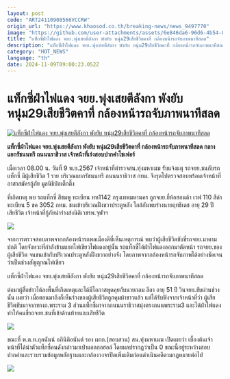 ```yaml
---
layout: post
code: "ART24110908566VCCRW"
origin_url: "https://www.khaosod.co.th/breaking-news/news_9497770"
image: "https://github.com/user-attachments/assets/6e846da6-96d6-4b54-80bc-f8d8d86506a5"
title: "แท็กซี่ฝ่าไฟแดง จยย.พุ่งเสยตีลังกา พังยับ หนุ่ม29เสียชีวิตคาที่ กล้องหน้ารถจับภาพนาทีสลด"
description: "แท็กซี่ฝ่าไฟแดง จยย.พุ่งเสยตีลังกา พังยับ หนุ่ม29เสียชีวิตคาที่ กล้องหน้ารถจับภาพนาทีสลด กลางแยกรัชนนทรี ถนนนราธิวาส เจ้าหน้าที่เร่งสอบปากคำโชเฟอร์"
category: "HOT_NEWS"
language: "th"
date: 2024-11-09T09:00:23.052Z
---
```


# แท็กซี่ฝ่าไฟแดง จยย.พุ่งเสยตีลังกา พังยับ หนุ่ม29เสียชีวิตคาที่ กล้องหน้ารถจับภาพนาทีสลด

[![แท็กซี่ฝ่าไฟแดง จยย.พุ่งเสยตีลังกา พังยับ หนุ่ม29เสียชีวิตคาที่ กล้องหน้ารถจับภาพนาทีสลด](https://www.khaosod.co.th/wpapp/uploads/2024/11/taxi3.jpg "แท็กซี่ฝ่าไฟแดง จยย.พุ่งเสยตีลังกา พังยับ หนุ่ม29เสียชีวิตคาที่ กล้องหน้ารถจับภาพนาทีสลด")](https://www.khaosod.co.th/wpapp/uploads/2024/11/taxi3.jpg)

**แท็กซี่ฝ่าไฟแดง จยย.พุ่งเสยตีลังกา พังยับ หนุ่ม29เสียชีวิตคาที่ กล้องหน้ารถจับภาพนาทีสลด กลางแยกรัชนนทรี ถนนนราธิวาส เจ้าหน้าที่เร่งสอบปากคำโชเฟอร์**

เมื่อเวลา 08.00 น. วันที่ 9 พ.ย.2567 เจ้าหน้าที่ตำรวจสน.ทุ่งมหาเมฆ รับแจ้งแตุ รถจยย.ชนกับรถแท็กซี่ มีผู้เสียชีวิต 1 ราย บริเวณแยกรัชนนทรี ถนนนราธิวาส กทม. จึงรุดไปตรวจสอบพร้อมเจ้าหน้าที่อาสาสมัครกู้ภัย มูลนิธิป่อเต็กตึ๊ง



ที่เกิดเหตุ พบ รถแท็กซี่ สีชมพู ทะเบียน ทห1142 กรุงเทพมหานคร ถูกจยย.ยี่ห้อฮอนด้า เวฟ 110 สีดำ ทะเบียน 5 ขค 3052 กทม. ชนเข้าบริเวณฝั่งขวาประตูหลัง ใกล้กันพบร่างนายฤทธิเดช อายุ 29 ปี เสียชีวิต เจ้าหน้าที่กู้ภัยนำร่างส่งนิติเวชรพ.จุฬาฯ

[![](https://www.khaosod.co.th/wpapp/uploads/2024/11/taxi6.jpg)](https://www.khaosod.co.th/wpapp/uploads/2024/11/taxi6.jpg)

จากการตรวจสอบภาพจากกล้องหน้ารถพลเมืองดีที่เห็นเหตุการณ์ พบว่าผู้เสียชีวิตขับขี่รถจยย.มาตามปกติ โดยจังหวะที่กำลังข้ามแยกไฟเขียวไฟแดงอยู่นั้น รถแท็กซี่ได้ฝ่าไฟแดงออกมาตัดหน้า รถจยย.ของผู้เสียชีวิต จนชนเข้ากับปริเวณประตูหลังฝั่งขวาอย่างจัง โดยภาพจากกล้องหน้ารถจับภาพได้อย่างชัดเจนว่าเป็นช่วงสัญญาณไฟเขียว

แท็กซี่ฝ่าไฟแดง จยย.พุ่งเสยตีลังกา พังยับ หนุ่ม29เสียชีวิตคาที่ กล้องหน้ารถจับภาพนาทีสลด

ต่อมาผู้สื่อข่าวได้ลงพื้นที่เกิดเหตุและได้มีโอกาสพูดคุยกับนายกลม ลีลา อายุ 51 ปี วินจยย.ขับผ่านช่วงนั้น เผยว่า เมื่อตอนมาถึงก็เห็นร่างของผู้เสียชีวิตถูกคุมผ้าขาวแล้ว แต่ได้รับฟังจากเจ้าหน้าที่ว่า ผู้เสียชีวิตขับมาจากทางถ.พระราม 3 ส่วนแท็กซี่มาจากถนนนราธิวาสมุ่งตรงถนนพระราม3 และได้ฝ่าไฟแดง ทำให้คนขี่รถจยย.ชนที่เข้าด้านท้ายและเสียชีวิต

[![](https://www.khaosod.co.th/wpapp/uploads/2024/11/taxi5.jpg)](https://www.khaosod.co.th/wpapp/uploads/2024/11/taxi5.jpg)

ขณะที่ พ.ต.ท.กุลนันน์ อภินิติอนันต์ รอง ผกก.(สอบสวน) สน.ทุ่งมหาเมฆ เปิดเผยว่า เบื้องต้นเจ้าหน้าที่ได้นำตัวแท็กซี่คนดังกล่าวมาเป่าแอลกอฮอล์ โดยผลปรากฏว่าเป็น 0 ขณะนี้อยู่ระหว่างสอบปากคำและรวบรวมข้อมูลหลักฐานและกล้องวงจรปิดเพิ่มเติมก่อนดำเนินคดีตามกฎหมายต่อไป

[![](https://www.khaosod.co.th/wpapp/uploads/2024/11/taxi4.jpg)](https://www.khaosod.co.th/wpapp/uploads/2024/11/taxi4.jpg)
